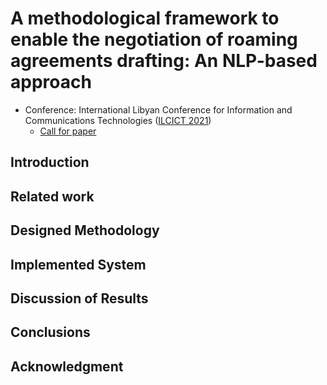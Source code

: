 # A methodological framework to enable the negotiation of roaming agreements drafting: An NLP-based approach
- Conference:  International Libyan Conference for Information and Communications Technologies ([ILCICT 2021](https://ilcict.lit.ly/en/))
    - [Call for paper](https://lit.ly/doc/ilcict2021_v2_en_pages.pdf)

## Introduction

## Related work

## Designed Methodology

## Implemented System

## Discussion of Results

## Conclusions

## Acknowledgment